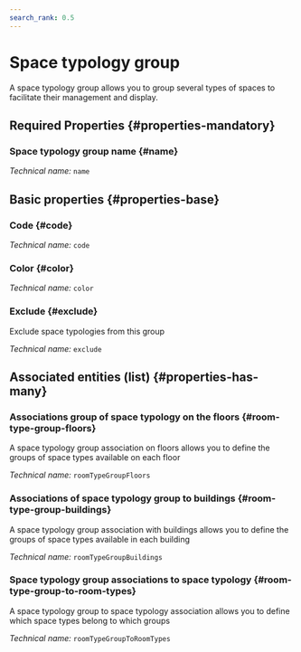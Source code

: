 ```yaml
---
search_rank: 0.5
---    
```

# Space typology group
<!--- THIS FILE IS GENERATED PLEASE DO NOT EDIT IT DIRECTLY --->

A space typology group allows you to group several types of spaces to facilitate their management and display.

<OH code="roomTypeGroup"/>




## Required Properties {#properties-mandatory}
    
### Space typology group name {#name}



*Technical name:* ```name```
<PH code="roomTypeGroup:name"/>

    


## Basic properties {#properties-base}
    
### Code {#code}



*Technical name:* ```code```
<PH code="roomTypeGroup:code"/>

### Color {#color}



*Technical name:* ```color```
<PH code="roomTypeGroup:color"/>

### Exclude {#exclude}

Exclude space typologies from this group

*Technical name:* ```exclude```
<PH code="roomTypeGroup:exclude"/>

    



## Associated entities (list) {#properties-has-many}

### Associations group of space typology on the floors {#room-type-group-floors}

A space typology group association on floors allows you to define the groups of space types available on each floor

*Technical name:* ```roomTypeGroupFloors```
<PH code="roomTypeGroup:roomTypeGroupFloors"/>

### Associations of space typology group to buildings {#room-type-group-buildings}

A space typology group association with buildings allows you to define the groups of space types available in each building

*Technical name:* ```roomTypeGroupBuildings```
<PH code="roomTypeGroup:roomTypeGroupBuildings"/>

### Space typology group associations to space typology {#room-type-group-to-room-types}

A space typology group to space typology association allows you to define which space types belong to which groups

*Technical name:* ```roomTypeGroupToRoomTypes```
<PH code="roomTypeGroup:roomTypeGroupToRoomTypes"/>




